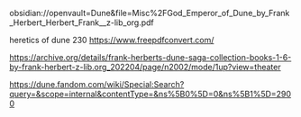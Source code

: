 obsidian://openvault=Dune&file=Misc%2FGod_Emperor_of_Dune_by_Frank_Herbert_Herbert_Frank__z-lib_org.pdf

heretics of dune 230
https://www.freepdfconvert.com/


https://archive.org/details/frank-herberts-dune-saga-collection-books-1-6-by-frank-herbert-z-lib.org_202204/page/n2002/mode/1up?view=theater

https://dune.fandom.com/wiki/Special:Search?query=&scope=internal&contentType=&ns%5B0%5D=0&ns%5B1%5D=2900